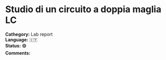 # Studio di un circuito a doppia maglia LC

**Cathegory:** Lab report  
**Language:** 🇮🇹  
**Status:** 🟢  
**Comments:**
